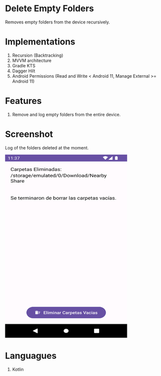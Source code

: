 # Delete Empty Folders
Removes empty folders from the device recursively.

# Implementations
1. Recursion (Backtracking)
2. MVVM architecture
3. Gradle KTS
4. Dagger Hilt
5. Android Permissions (Read and Write < Android 11, Manage External >= Android 11)

# Features
1. Remove and log empty folders from the entire device.

# Screenshot
<p>Log of the folders deleted at the moment.</p>
<img src="/app/src/debug/assets/Screenshot_1697499469.png" width = "400" height = "600" alt = "Log of the folders deleted at the moment.">

# Languagues
1. Kotlin
